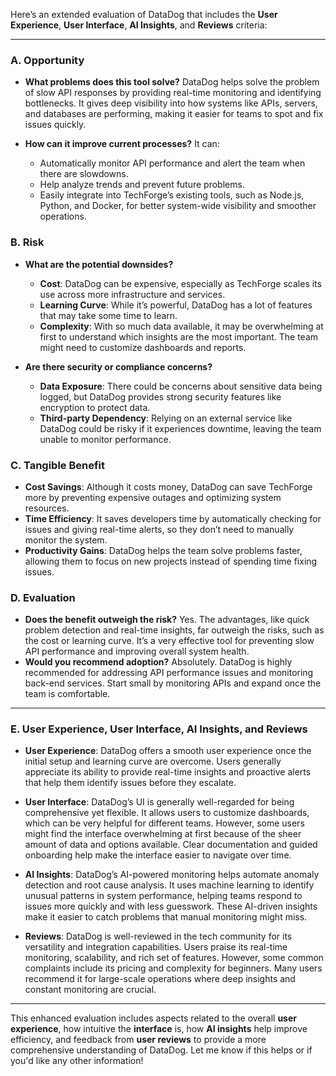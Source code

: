 Here’s an extended evaluation of DataDog that includes the **User Experience**, **User Interface**, **AI Insights**, and **Reviews** criteria:

---

### A. **Opportunity**
   - **What problems does this tool solve?**
     DataDog helps solve the problem of slow API responses by providing real-time monitoring and identifying bottlenecks. It gives deep visibility into how systems like APIs, servers, and databases are performing, making it easier for teams to spot and fix issues quickly.

   - **How can it improve current processes?**
     It can:
     - Automatically monitor API performance and alert the team when there are slowdowns.
     - Help analyze trends and prevent future problems.
     - Easily integrate into TechForge’s existing tools, such as Node.js, Python, and Docker, for better system-wide visibility and smoother operations.

### B. **Risk**
   - **What are the potential downsides?**
     - **Cost**: DataDog can be expensive, especially as TechForge scales its use across more infrastructure and services.
     - **Learning Curve**: While it’s powerful, DataDog has a lot of features that may take some time to learn.
     - **Complexity**: With so much data available, it may be overwhelming at first to understand which insights are the most important. The team might need to customize dashboards and reports.

   - **Are there security or compliance concerns?**
     - **Data Exposure**: There could be concerns about sensitive data being logged, but DataDog provides strong security features like encryption to protect data.
     - **Third-party Dependency**: Relying on an external service like DataDog could be risky if it experiences downtime, leaving the team unable to monitor performance.

### C. **Tangible Benefit**
   - **Cost Savings**: Although it costs money, DataDog can save TechForge more by preventing expensive outages and optimizing system resources.
   - **Time Efficiency**: It saves developers time by automatically checking for issues and giving real-time alerts, so they don’t need to manually monitor the system.
   - **Productivity Gains**: DataDog helps the team solve problems faster, allowing them to focus on new projects instead of spending time fixing issues.

### D. **Evaluation**
   - **Does the benefit outweigh the risk?** 
     Yes. The advantages, like quick problem detection and real-time insights, far outweigh the risks, such as the cost or learning curve. It’s a very effective tool for preventing slow API performance and improving overall system health.
   - **Would you recommend adoption?** 
     Absolutely. DataDog is highly recommended for addressing API performance issues and monitoring back-end services. Start small by monitoring APIs and expand once the team is comfortable.

---

### E. **User Experience, User Interface, AI Insights, and Reviews**

   - **User Experience**:
     DataDog offers a smooth user experience once the initial setup and learning curve are overcome. Users generally appreciate its ability to provide real-time insights and proactive alerts that help them identify issues before they escalate.

   - **User Interface**:
     DataDog’s UI is generally well-regarded for being comprehensive yet flexible. It allows users to customize dashboards, which can be very helpful for different teams. However, some users might find the interface overwhelming at first because of the sheer amount of data and options available. Clear documentation and guided onboarding help make the interface easier to navigate over time.

   - **AI Insights**:
     DataDog’s AI-powered monitoring helps automate anomaly detection and root cause analysis. It uses machine learning to identify unusual patterns in system performance, helping teams respond to issues more quickly and with less guesswork. These AI-driven insights make it easier to catch problems that manual monitoring might miss.

   - **Reviews**:
     DataDog is well-reviewed in the tech community for its versatility and integration capabilities. Users praise its real-time monitoring, scalability, and rich set of features. However, some common complaints include its pricing and complexity for beginners. Many users recommend it for large-scale operations where deep insights and constant monitoring are crucial.

---

This enhanced evaluation includes aspects related to the overall **user experience**, how intuitive the **interface** is, how **AI insights** help improve efficiency, and feedback from **user reviews** to provide a more comprehensive understanding of DataDog. Let me know if this helps or if you'd like any other information!